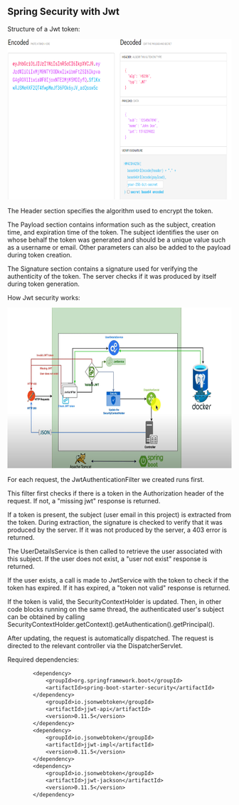 ## Spring Security with Jwt

Structure of a Jwt token:

<img alt="img_1.png" height="360" src="img_1.png" width="640"/>

The Header section specifies the algorithm used to encrypt the token.

The Payload section contains information such as the subject, creation time, and expiration time of the token. The subject identifies the user on whose behalf the token was generated and should be a unique value such as a username or email. Other parameters can also be added to the payload during token creation.

The Signature section contains a signature used for verifying the authenticity of the token. The server checks if it was produced by itself during token generation.

How Jwt security works:

<img alt="img.png" height="360" src="img.png" width="640"/>

For each request, the JwtAuthenticationFilter we created runs first.

This filter first checks if there is a token in the Authorization header of the request. If not, a "missing jwt" response is returned.

If a token is present, the subject (user email in this project) is extracted from the token. During extraction, the signature is checked to verify that it was produced by the server. If it was not produced by the server, a 403 error is returned.

The UserDetailsService is then called to retrieve the user associated with this subject. If the user does not exist, a "user not exist" response is returned.

If the user exists, a call is made to JwtService with the token to check if the token has expired. If it has expired, a "token not valid" response is returned.

If the token is valid, the SecurityContextHolder is updated. Then, in other code blocks running on the same thread, the authenticated user's subject can be obtained by calling SecurityContextHolder.getContext().getAuthentication().getPrincipal().

After updating, the request is automatically dispatched. The request is directed to the relevant controller via the DispatcherServlet.



Required dependencies: 
```
		<dependency>
			<groupId>org.springframework.boot</groupId>
			<artifactId>spring-boot-starter-security</artifactId>
		</dependency>
            <groupId>io.jsonwebtoken</groupId>
			<artifactId>jjwt-api</artifactId>
			<version>0.11.5</version>
		</dependency>
		<dependency>
			<groupId>io.jsonwebtoken</groupId>
			<artifactId>jjwt-impl</artifactId>
			<version>0.11.5</version>
		</dependency>
		<dependency>
			<groupId>io.jsonwebtoken</groupId>
			<artifactId>jjwt-jackson</artifactId>
			<version>0.11.5</version>
		</dependency>
```

